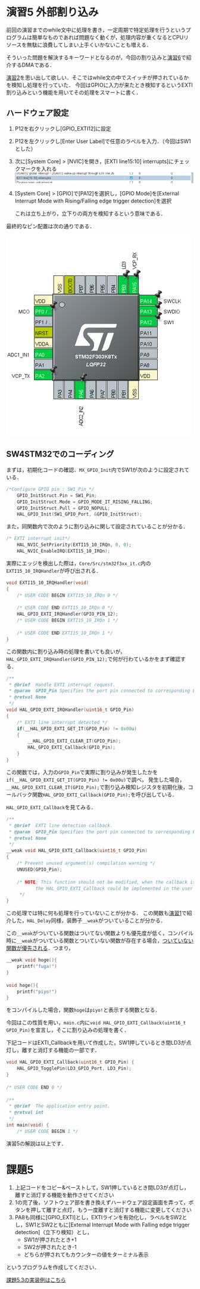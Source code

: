 # 演習5 外部割り込み

前回の演習までのwhile文中に処理を書き，一定周期で特定処理を行うというプログラムは簡単なものであれば問題なく動くが，処理内容が重くなるとCPUリソースを無駄に浪費してしまい上手くいかないことも増える．

そういった問題を解決するキーワードとなるのが，今回の割り込みと[演習6](../lec05)で紹介するDMAである．

[演習2](../lec02)を思い出して欲しい．そこではwhile文の中でスイッチが押されているかを検知し処理を行っていた．
今回はGPIOに入力が来たとき検知するというEXTI割り込みという機能を用いてその処理をスマートに書く．

## ハードウェア設定

1. P12を右クリックし[GPIO_EXTI12]に設定
2. P12を左クリックし[Enter User Label]で任意のラベルを入力．（今回はSW1とした）
3. 次に[System Core] > [NVIC]を開き，[EXTI line15:10] interrupts]にチェックマークを入れる
![exti_on](./img/EXTI_ON.png)
1. [System Core] > [GPIO]で[PA12]を選択し，[GPIO Mode]を[External Interrupt Mode with Rising/Falling edge trigger detection]を選択
   
   これは立ち上がり，立下りの両方を検知するという意味である．

最終的なピン配置は次の通りである．

![ピン配置](./img/pin_assign.png)

## SW4STM32でのコーディング

まずは，初期化コードの確認．```MX_GPIO_Init```内でSW1が次のように設定されている．

```c
/*Configure GPIO pin : SW1_Pin */
	GPIO_InitStruct.Pin = SW1_Pin;
	GPIO_InitStruct.Mode = GPIO_MODE_IT_RISING_FALLING;
	GPIO_InitStruct.Pull = GPIO_NOPULL;
	HAL_GPIO_Init(SW1_GPIO_Port, &GPIO_InitStruct);
```

また，同関数内で次のように割り込みに関して設定されていることが分かる．
```c
/* EXTI interrupt init*/
    HAL_NVIC_SetPriority(EXTI15_10_IRQn, 0, 0);
    HAL_NVIC_EnableIRQ(EXTI15_10_IRQn);
```

実際にエッジを検出した際は，```Core/Src/stm32f3xx_it.c```内の```EXTI15_10_IRQHandler```が呼び出される．

```c
void EXTI15_10_IRQHandler(void)
{
	/* USER CODE BEGIN EXTI15_10_IRQn 0 */

	/* USER CODE END EXTI15_10_IRQn 0 */
	HAL_GPIO_EXTI_IRQHandler(GPIO_PIN_12);
	/* USER CODE BEGIN EXTI15_10_IRQn 1 */

	/* USER CODE END EXTI15_10_IRQn 1 */
}
```

この関数内に割り込み時の処理を書いても良いが，```HAL_GPIO_EXTI_IRQHandler(GPIO_PIN_12);```で何が行わているかをまず確認する．

```c
/**
 * @brief  Handle EXTI interrupt request.
 * @param  GPIO_Pin Specifies the port pin connected to corresponding EXTI line.
 * @retval None
 */
void HAL_GPIO_EXTI_IRQHandler(uint16_t GPIO_Pin)
{
	/* EXTI line interrupt detected */
	if(__HAL_GPIO_EXTI_GET_IT(GPIO_Pin) != 0x00u)
	{
		__HAL_GPIO_EXTI_CLEAR_IT(GPIO_Pin);
		HAL_GPIO_EXTI_Callback(GPIO_Pin);
	}
}
```

この関数では，入力の```GPIO_Pin```で実際に割り込みが発生したかを```if(__HAL_GPIO_EXTI_GET_IT(GPIO_Pin) != 0x00u)```で調べ，
発生した場合，```__HAL_GPIO_EXTI_CLEAR_IT(GPIO_Pin);```で割り込み検知レジスタを初期化後，コールバック関数```HAL_GPIO_EXTI_Callback(GPIO_Pin);```を呼び出している．

```HAL_GPIO_EXTI_Callback```を見てみる．

```c
/**
 * @brief  EXTI line detection callback.
 * @param  GPIO_Pin Specifies the port pin connected to corresponding EXTI line.
 * @retval None
 */
__weak void HAL_GPIO_EXTI_Callback(uint16_t GPIO_Pin)
{
	/* Prevent unused argument(s) compilation warning */
	UNUSED(GPIO_Pin);

	/* NOTE: This function should not be modified, when the callback is needed,
           the HAL_GPIO_EXTI_Callback could be implemented in the user file
	 */
}
```

この処理では特に何も処理を行っていないことが分かる．
この関数も[演習1](../lec01)で紹介した，```HAL_Delay```同様，装飾子```__weak```がついていることが分かる．

この```__weak```がついている関数はついてない関数よりも優先度が低く，コンパイル時に```__weak```がついている関数とついていない関数が存在する場合，<u>ついていない関数が優先される</u>．つまり，

```c
__weak void hoge(){
    printf("fuga!")
}

void hoge(){
    printf("piyo!")
}
```

をコンパイルした場合，関数```hoge```は```piyo!```と表示する関数となる．

今回はこの性質を用い，```main.c```内に```void HAL_GPIO_EXTI_Callback(uint16_t GPIO_Pin)```を宣言し，そこに割り込みの処理を書く．

下記コードはEXTI_Callbackを用いて作成した，SW1押しているとき間LD3が点灯し，離すと消灯する機能の一部です．
```c
void HAL_GPIO_EXTI_Callback(uint16_t GPIO_Pin) {
	HAL_GPIO_TogglePin(LD3_GPIO_Port, LD3_Pin);
}

/* USER CODE END 0 */

/**
 * @brief  The application entry point.
 * @retval int
 */
int main(void) {
	/* USER CODE BEGIN 1 */

```

演習5の解説は以上です．


# 課題5
1. 上記コードをコピー&ペーストして，SW1押しているとき間LD3が点灯し，離すと消灯する機能を動作させてください
2. 1の完了後，ソフトウェア部を書き換えずハードウェア設定画面を弄って，ボタンを押して離すと点灯，もう一度離すと消灯する機能に変更してください
3. PA8も同様に[GPIO_EXTI]とし，EXTIラインを有効化し，ラベルをSW2とし，SW1とSW2ともに[External Interrupt Mode with Falling edge trigger detection]（立下り検知）とし，	
   - SW1が押されたとき+1
   - SW2が押されたとき-1
   - どちらが押されてもカウンターの値をターミナル表示

というプログラムを作成してください．

[課題5.3の実装例はこちら](./main.c)